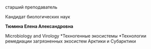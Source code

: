 старший преподаватель

Кандидат биологических наук

**Тюмина Елена Александровна**

Microbiology and Virology
	*Техногенные экосистемы
	*Технологии ремедиации загрязненных экосистем Арктики и Субарктики